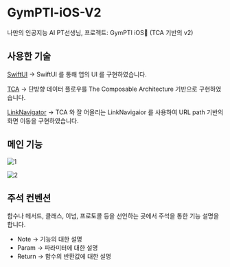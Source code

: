 # GymPTI-iOS-V2
나만의 인공지능 AI PT선생님, 프로젝트: GymPTI iOS🍏 (TCA 기반의 v2)

## 사용한 기술
[SwiftUI](https://developer.apple.com/kr/xcode/swiftui/) -> 
SwiftUI 를 통해 앱의 UI 를 구현하였습니다.

[TCA](https://github.com/pointfreeco/swift-composable-architecture) -> 
단방향 데이터 플로우를 The Composable Architecture 기반으로 구현하였습니다.

[LinkNavigator](https://github.com/interactord/LinkNavigator) ->
TCA 와 잘 어올리는 LinkNavigaior 를 사용하여 URL path 기반의 화면 이동을 구현하였습니다.


## 메인 기능

![1](https://github.com/GymPTI/GymPTI-iOS-V2/assets/104059751/dd904ed3-b15d-41fc-ad07-c2e02f9fd3ca)


![2](https://github.com/GymPTI/GymPTI-iOS-V2/assets/104059751/d6601f86-a4cb-4cb7-b176-d97d3b8da9ec)

 
## 주석 컨벤션

함수나 메서드, 클래스, 이넘, 프로토콜 등을 선언하는 곳에서 주석을 통한 기능 설명을 합니다.

- Note -> 기능의 대한 설명
- Param -> 파라미터에 대한 설명
- Return -> 함수의 반환값에 대한 설명
